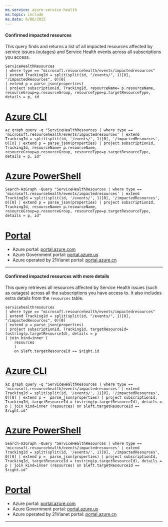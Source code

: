 ```yaml
---
ms.service: azure-service-health
ms.topic: include
ms.date: 6/06/2025
---
```


#### Confirmed impacted resources

This query finds and returns a list of all impacted resources affected by service issues (outages) and Service Health events across all subscriptions you access.

```kusto
ServiceHealthResources
| where type == "microsoft.resourcehealth/events/impactedresources"
| extend TrackingId = split(split(id, "/events/", 1)[0], "/impactedResources", 0)[0]
| extend p = parse_json(properties)
| project subscriptionId, TrackingId, resourceName= p.resourceName, resourceGroup=p.resourceGroup, resourceType=p.targetResourceType, details = p, id
```

# [Azure CLI](#tab/azure-cli)

```azurecli-interactive
az graph query -q "ServiceHealthResources | where type == 'microsoft.resourcehealth/events/impactedresources' | extend TrackingId = split(split(id, '/events/', 1)[0], '/impactedResources', 0)[0] | extend p = parse_json(properties) | project subscriptionId, TrackingId, resourceName= p.resourceName, resourceGroup=p.resourceGroup, resourceType=p.targetResourceType, details = p, id"
```

# [Azure PowerShell](#tab/azure-powershell)

```azurepowershell-interactive
Search-AzGraph -Query "ServiceHealthResources | where type == 'microsoft.resourcehealth/events/impactedresources' | extend TrackingId = split(split(id, '/events/', 1)[0], '/impactedResources', 0)[0] | extend p = parse_json(properties) | project subscriptionId, TrackingId, resourceName= p.resourceName, resourceGroup=p.resourceGroup, resourceType=p.targetResourceType, details = p, id"
```

# [Portal](#tab/azure-portal)

- Azure portal: <a href="https://portal.azure.com/?feature.customportal=false#blade/HubsExtension/ArgQueryBlade/query/ServiceHealthResources%0a%7c%20where%20type%20%3d%3d%20%27microsoft.resourcehealth%2fevents%2fimpactedresources%27%0a%7c%20extend%20TrackingId%20%3d%20split(split(id%2c%20%27%2fevents%2f%27%2c%201)%5b0%5d%2c%20%27%2fimpactedResources%27%2c%200)%5b0%5d%0a%7c%20extend%20p%20%3d%20parse_json(properties)%0a%7c%20project%20subscriptionId%2c%20TrackingId%2c%20resourceName%3d%20p.resourceName%2c%20resourceGroup%3dp.resourceGroup%2c%20resourceType%3dp.targetResourceType%2c%20details%20%3d%20p%2c%20id" target="_blank">portal.azure.com</a>
- Azure Government portal: <a href="https://portal.azure.us/?feature.customportal=false#blade/HubsExtension/ArgQueryBlade/query/ServiceHealthResources%0a%7c%20where%20type%20%3d%3d%20%27microsoft.resourcehealth%2fevents%2fimpactedresources%27%0a%7c%20extend%20TrackingId%20%3d%20split(split(id%2c%20%27%2fevents%2f%27%2c%201)%5b0%5d%2c%20%27%2fimpactedResources%27%2c%200)%5b0%5d%0a%7c%20extend%20p%20%3d%20parse_json(properties)%0a%7c%20project%20subscriptionId%2c%20TrackingId%2c%20resourceName%3d%20p.resourceName%2c%20resourceGroup%3dp.resourceGroup%2c%20resourceType%3dp.targetResourceType%2c%20details%20%3d%20p%2c%20id" target="_blank">portal.azure.us</a>
- Azure operated by 21Vianet portal: <a href="https://portal.azure.cn/?feature.customportal=false#blade/HubsExtension/ArgQueryBlade/query/ServiceHealthResources%0a%7c%20where%20type%20%3d%3d%20%27microsoft.resourcehealth%2fevents%2fimpactedresources%27%0a%7c%20extend%20TrackingId%20%3d%20split(split(id%2c%20%27%2fevents%2f%27%2c%201)%5b0%5d%2c%20%27%2fimpactedResources%27%2c%200)%5b0%5d%0a%7c%20extend%20p%20%3d%20parse_json(properties)%0a%7c%20project%20subscriptionId%2c%20TrackingId%2c%20resourceName%3d%20p.resourceName%2c%20resourceGroup%3dp.resourceGroup%2c%20resourceType%3dp.targetResourceType%2c%20details%20%3d%20p%2c%20id" target="_blank">portal.azure.cn</a>

---

#### Confirmed impacted resources with more details

This query retrieves all resources affected by Service Health issues (such as outages) across all the subscriptions you have access to. It also includes extra details from the `resources` table.


```kusto
servicehealthresources
| where type == "microsoft.resourcehealth/events/impactedresources"
| extend TrackingId = split(split(id, "/events/", 1)[0], "/impactedResources", 0)[0]
| extend p = parse_json(properties)
| project subscriptionId, TrackingId, targetResourceId= tostring(p.targetResourceId), details = p
| join kind=inner (
    resources
    )
    on $left.targetResourceId == $right.id
```

# [Azure CLI](#tab/azure-cli)

```azurecli-interactive
az graph query -q "ServiceHealthResources | where type == 'microsoft.resourcehealth/events/impactedresources' | extend TrackingId = split(split(id, '/events/', 1)[0], '/impactedResources', 0)[0] | extend p =  parse_json(properties) | project subscriptionId, TrackingId, targetResourceId = tostring(p.targetResourceId), details = p | join kind=inner (resources) on $left.targetResourceId == $right.id"
```

# [Azure PowerShell](#tab/azure-powershell)

```azurepowershell-interactive
Search-AzGraph -Query "ServiceHealthResources | where type == 'microsoft.resourcehealth/events/impactedresources' | extend TrackingId = split(split(id, '/events/', 1)[0], '/impactedResources', 0)[0] | extend p =  parse_json(properties) | project subscriptionId, TrackingId, targetResourceId = tostring(p.targetResourceId), details = p | join kind=inner (resources) on $left.targetResourceId == $right.id"
```

# [Portal](#tab/azure-portal)

- Azure portal: <a href="https://portal.azure.com/?feature.customportal=false#blade/HubsExtension/ArgQueryBlade/query/ServiceHealthResources%0a%7c%20where%20type%20%3d%3d%20%27microsoft.resourcehealth%2fevents%2fimpactedresources%27%0a%7c%20extend%20TrackingId%20%3d%20split(split(id%2c%20%27%2fevents%2f%27%2c%201)%5b0%5d%2c%20%27%2fimpactedResources%27%2c%200)%5b0%5d%0a%7c%20extend%20p%20%3d%20%20parse_json(properties)%0a%7c%20project%20subscriptionId%2c%20TrackingId%2c%20targetResourceId%20%3d%20tostring(p.targetResourceId)%2c%20details%20%3d%20p%0a%7c%20join%20kind%3dinner%20(%0a%09resources%0a%09)%0a%09on%20%24left.targetResourceId%20%3d%3d%20%24right.id" target="_blank">portal.azure.com</a>
- Azure Government portal: <a href="https://portal.azure.us/?feature.customportal=false#blade/HubsExtension/ArgQueryBlade/query/ServiceHealthResources%0a%7c%20where%20type%20%3d%3d%20%27microsoft.resourcehealth%2fevents%2fimpactedresources%27%0a%7c%20extend%20TrackingId%20%3d%20split(split(id%2c%20%27%2fevents%2f%27%2c%201)%5b0%5d%2c%20%27%2fimpactedResources%27%2c%200)%5b0%5d%0a%7c%20extend%20p%20%3d%20%20parse_json(properties)%0a%7c%20project%20subscriptionId%2c%20TrackingId%2c%20targetResourceId%20%3d%20tostring(p.targetResourceId)%2c%20details%20%3d%20p%0a%7c%20join%20kind%3dinner%20(%0a%09resources%0a%09)%0a%09on%20%24left.targetResourceId%20%3d%3d%20%24right.id" target="_blank">portal.azure.us</a>
- Azure operated by 21Vianet portal: <a href="https://portal.azure.cn/?feature.customportal=false#blade/HubsExtension/ArgQueryBlade/query/ServiceHealthResources%0a%7c%20where%20type%20%3d%3d%20%27microsoft.resourcehealth%2fevents%2fimpactedresources%27%0a%7c%20extend%20TrackingId%20%3d%20split(split(id%2c%20%27%2fevents%2f%27%2c%201)%5b0%5d%2c%20%27%2fimpactedResources%27%2c%200)%5b0%5d%0a%7c%20extend%20p%20%3d%20%20parse_json(properties)%0a%7c%20project%20subscriptionId%2c%20TrackingId%2c%20targetResourceId%20%3d%20tostring(p.targetResourceId)%2c%20details%20%3d%20p%0a%7c%20join%20kind%3dinner%20(%0a%09resources%0a%09)%0a%09on%20%24left.targetResourceId%20%3d%3d%20%24right.id" target="_blank">portal.azure.cn</a>

---
